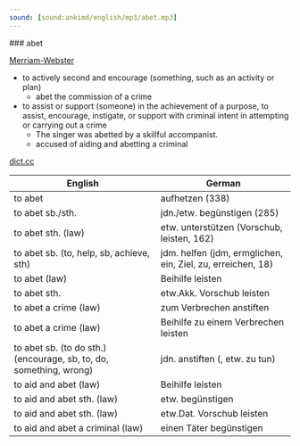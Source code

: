 ```yaml
---
sound: [sound:ankimd/english/mp3/abet.mp3]
---
```


\### abet

[Merriam-Webster](https://www.merriam-webster.com/dictionary/abet)

- to actively second and encourage (something, such as an activity or plan)
    - abet the commission of a crime
- to assist or support (someone) in the achievement of a purpose, to assist, encourage, instigate, or support with criminal intent in attempting or carrying out a crime
    - The singer was abetted by a skillful accompanist.
    - accused of aiding and abetting a criminal

[dict.cc](https://www.dict.cc/abet)

| English        | German       |
| -------------- | ------------ |
| to abet | aufhetzen (338) |
| to abet sb./sth. | jdn./etw. begünstigen (285) |
| to abet sth. (law) | etw. unterstützen (Vorschub, leisten, 162) |
| to abet sb. (to, help, sb, achieve, sth) | jdm. helfen (jdm, ermglichen, ein, Ziel, zu, erreichen, 18) |
| to abet (law) | Beihilfe leisten |
| to abet sth. | etw.Akk. Vorschub leisten |
| to abet a crime (law) | zum Verbrechen anstiften |
| to abet a crime (law) | Beihilfe zu einem Verbrechen leisten |
| to abet sb. (to do sth.) (encourage, sb, to, do, something, wrong) | jdn. anstiften (, etw. zu tun) |
| to aid and abet (law) | Beihilfe leisten |
| to aid and abet sth. (law) | etw. begünstigen |
| to aid and abet sth. (law) | etw.Dat. Vorschub leisten |
| to aid and abet a criminal (law) | einen Täter begünstigen |
